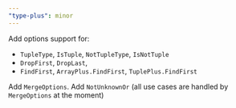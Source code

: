 ```yaml
---
"type-plus": minor
---
```


Add options support for:

- `TupleType`, `IsTuple`, `NotTupleType`, `IsNotTuple`
- `DropFirst`, `DropLast`,
- `FindFirst`, `ArrayPlus.FindFirst`, `TuplePlus.FindFirst`


Add `MergeOptions`.
Add `NotUnknownOr` (all use cases are handled by `MergeOptions` at the moment)
